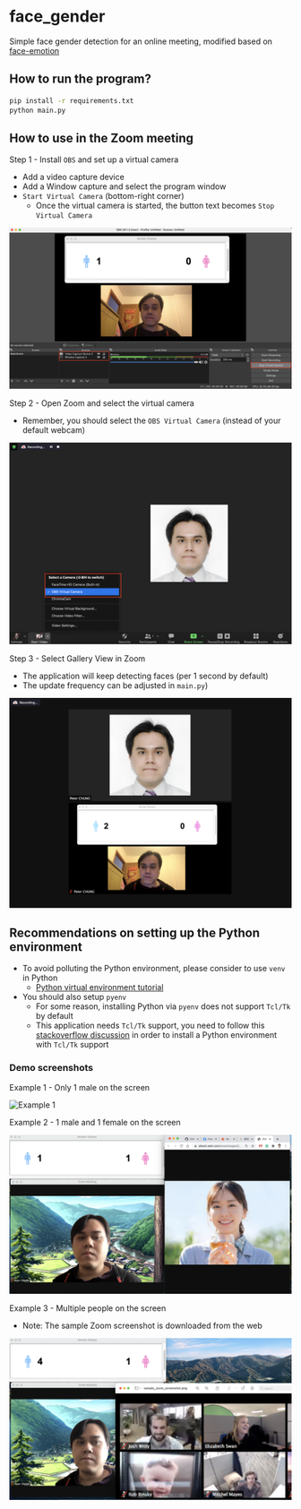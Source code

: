 # face_gender
Simple face gender detection for an online meeting, modified based on [face-emotion](https://github.com/DeepSE/face-emotion)


## How to run the program?
```bash
pip install -r requirements.txt
python main.py
```

## How to use in the Zoom meeting

Step 1 - Install `OBS` and set up a virtual camera

- Add a video capture device
- Add a Window capture and select the program window
- `Start Virtual Camera` (bottom-right corner)
    - Once the virtual camera is started, the button text becomes `Stop Virtual Camera`

![Step 1](how_to_use_with_zoom/use_with_zoom_step1.png)


Step 2 - Open Zoom and select the virtual camera 

- Remember, you should select the `OBS Virtual Camera` (instead of your default webcam)

![Step 2](how_to_use_with_zoom/use_with_zoom_step2.png)

Step 3 - Select Gallery View in Zoom

- The application will keep detecting faces (per 1 second by default) 
- The update frequency can be adjusted in `main.py`)

![Step 3](how_to_use_with_zoom/use_with_zoom_step3.png)


## Recommendations on setting up the Python environment

- To avoid polluting the Python environment, please consider to use `venv` in Python 
    - [Python virtual environment tutorial](https://docs.python.org/3/tutorial/venv.html)
- You should also setup `pyenv`
    - For some reason, installing Python via `pyenv` does not support `Tcl/Tk` by default
    - This application needs `Tcl/Tk` support, you need to follow this [stackoverflow discussion](https://stackoverflow.com/questions/60469202/unable-to-install-tkinter-with-pyenv-pythons-on-macos) in order to install a Python environment with `Tcl/Tk` support

### Demo screenshots

Example 1 - Only 1 male on the screen

![Example 1](screenshots/example1.png)

Example 2 - 1 male and 1 female on the screen 

![Example 2](screenshots/example2.png)

Example 3 - Multiple people on the screen

- Note: The sample Zoom screenshot is downloaded from the web

![Example 3](screenshots/example3.png)




